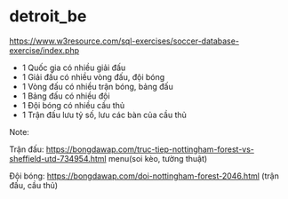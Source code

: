 # detroit_be
https://www.w3resource.com/sql-exercises/soccer-database-exercise/index.php
- 1 Quốc gia có nhiều giải đấu
- 1 Giải đấu có nhiều vòng đấu, đội bóng
- 1 Vòng đấu có nhiều trận bóng, bảng đấu
- 1 Bảng đấu có nhiều đội
- 1 Đội bóng có nhiều cầu thủ
- 1 Trận đấu lưu tỷ số, lưu các bàn của cầu thủ

Note:

Trận đấu:
https://bongdawap.com/truc-tiep-nottingham-forest-vs-sheffield-utd-734954.html
menu(soi kèo, tường thuật)

Đội bóng:
https://bongdawap.com/doi-nottingham-forest-2046.html
(trận đấu, cầu thủ)